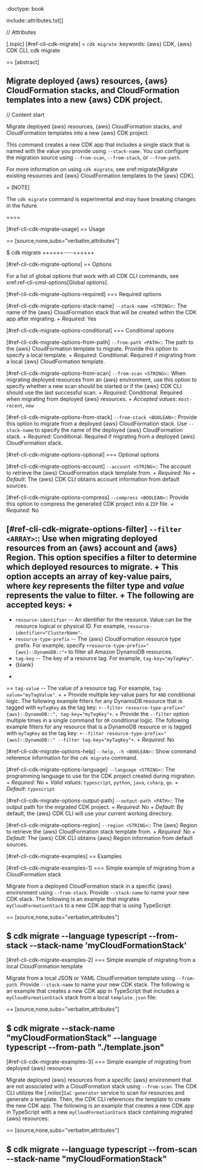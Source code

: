 :doctype: book

include::attributes.txt[]

// Attributes

[.topic]
[#ref-cli-cdk-migrate]
= `cdk migrate`
:keywords: \{aws} CDK, \{aws} CDK CLI, cdk migrate

== [abstract]

Migrate deployed \{aws} resources, \{aws} CloudFormation stacks, and CloudFormation templates into a new \{aws} CDK project.
--

// Content start

Migrate deployed \{aws} resources, \{aws} CloudFormation stacks, and CloudFormation templates into a new \{aws} CDK project.

This command creates a new CDK app that includes a single stack that is named with the value you provide using `--stack-name`. You can configure the migration source using `--from-scan`, `--from-stack`, or `--from-path`.

For more information on using `cdk migrate`, see xref:migrate[Migrate existing resources and \{aws} CloudFormation templates to the \{aws} CDK].

= [NOTE]

The `cdk migrate` command is experimental and may have breaking changes in the future.

====

[#ref-cli-cdk-migrate-usage]
== Usage

== [source,none,subs="verbatim,attributes"]

$ cdk migrate +++<options>+++----+++</options>+++

[#ref-cli-cdk-migrate-options]
== Options

For a list of global options that work with all CDK  CLI commands, see xref:ref-cli-cmd-options[Global options].

[#ref-cli-cdk-migrate-options-required]
=== Required options

[#ref-cli-cdk-migrate-options-stack-name]
`--stack-name <STRING>`::
The name of the \{aws} CloudFormation stack that will be created within the CDK app after migrating.
+
_Required_: Yes

[#ref-cli-cdk-migrate-options-conditional]
=== Conditional options

[#ref-cli-cdk-migrate-options-from-path]
`--from-path <PATH>`::
The path to the \{aws} CloudFormation template to migrate. Provide this option to specify a local template.
+
_Required_: Conditional. Required if migrating from a local \{aws} CloudFormation template.

[#ref-cli-cdk-migrate-options-from-scan]
`--from-scan <STRING>`::
When migrating deployed resources from an \{aws} environment, use this option to specify whether a new scan should be started or if the \{aws} CDK CLI should use the last successful scan.
+
_Required_: Conditional. Required when migrating from deployed \{aws} resources.
+
_Accepted values_: `most-recent`, `new`

[#ref-cli-cdk-migrate-options-from-stack]
`--from-stack <BOOLEAN>`::
Provide this option to migrate from a deployed \{aws} CloudFormation stack. Use `--stack-name` to specify the name of the deployed \{aws} CloudFormation stack.
+
_Required_: Conditional. Required if migrating from a deployed \{aws} CloudFormation stack.

[#ref-cli-cdk-migrate-options-optional]
=== Optional options

[#ref-cli-cdk-migrate-options-account]
`--account <STRING>`::
The account to retrieve the \{aws} CloudFormation stack template from.
+
_Required_: No
+
_Default_: The \{aws} CDK CLI obtains account information from default sources.

[#ref-cli-cdk-migrate-options-compress]
`--compress <BOOLEAN>`::
Provide this option to compress the generated CDK project into a `ZIP` file.
+
_Required_: No

[#ref-cli-cdk-migrate-options-filter]
`--filter <ARRAY>`::
Use when migrating deployed resources from an \{aws} account and \{aws} Region. This option specifies a filter to determine which deployed resources to migrate.
+
This option accepts an array of key-value pairs, where _key_ represents the filter type and _value_ represents the value to filter.
+
The following are accepted keys:
+
--

* `resource-identifier` -- An identifier for the resource. Value can be the resource logical or physical ID. For example, `resource-identifier="ClusterName"`.
* `resource-type-prefix` -- The \{aws} CloudFormation resource type prefix. For example, specify `+resource-type-prefix="{aws}::DynamoDB::"+` to filter all Amazon DynamoDB resources.
* `tag-key` -- The key of a resource tag. For example, `tag-key="myTagKey"`.
* {blank}
+
== `tag-value` -- The value of a resource tag. For example, `tag-value="myTagValue"`.
+
+
Provide multiple key-value pairs for `AND` conditional logic. The following example filters for any DynamoDB resource that is tagged with `myTagKey` as the tag key: `+--filter resource-type-prefix="{aws}::DynamoDB::", tag-key="myTagKey"+`.
+
Provide the `--filter` option multiple times in a single command for `OR` conditional logic. The following example filters for any resource that is a DynamoDB resource or is tagged with `myTagKey` as the tag key: `+--filter resource-type-prefix="{aws}::DynamoDB::" --filter tag-key="myTagKey"+`.
+
_Required_: No

[#ref-cli-cdk-migrate-options-help]
`--help, -h <BOOLEAN>`::
Show command reference information for the `cdk migrate` command.

[#ref-cli-cdk-migrate-options-language]
`--language <STRING>`::
The programming language to use for the CDK project created during migration.
+
_Required_: No
+
_Valid values_: `typescript`, `python`, `java`, `csharp`, `go`.
+
_Default_: `typescript`

[#ref-cli-cdk-migrate-options-output-path]
`--output-path <PATH>`::
The output path for the migrated CDK project.
+
_Required_: No
+
_Default_: By default, the \{aws} CDK CLI will use your current working directory.

[#ref-cli-cdk-migrate-options-region]
`--region <STRING>`::
The \{aws} Region to retrieve the \{aws} CloudFormation stack template from.
+
_Required_: No
+
_Default_: The \{aws} CDK CLI obtains \{aws} Region information from default sources.

[#ref-cli-cdk-migrate-examples]
== Examples

[#ref-cli-cdk-migrate-examples-1]
=== Simple example of migrating from a CloudFormation stack

Migrate from a deployed CloudFormation stack in a specific \{aws} environment using `--from-stack`. Provide `--stack-name` to name your new CDK stack. The following is an example that migrates `myCloudFormationStack` to a new CDK app that is using TypeScript:

== [source,none,subs="verbatim,attributes"]

$ cdk migrate --language typescript --from-stack --stack-name 'myCloudFormationStack'
---

[#ref-cli-cdk-migrate-examples-2]
=== Simple example of migrating from a local CloudFormation template

Migrate from a local JSON or YAML CloudFormation template using `--from-path`. Provide `--stack-name` to name your new CDK stack. The following is an example that creates a new CDK app in TypeScript that includes a  `myCloudFormationStack` stack from a local `template.json` file:

== [source,none,subs="verbatim,attributes"]

$ cdk migrate --stack-name "myCloudFormationStack" --language typescript --from-path "./template.json"
---

[#ref-cli-cdk-migrate-examples-3]
=== Simple example of migrating from deployed \{aws} resources

Migrate deployed \{aws} resources from a specific \{aws} environment that are not associated with a CloudFormation stack using `--from-scan`. The CDK CLI utilizes the [.noloc]`IaC generator` service to scan for resources and generate a template. Then, the CDK  CLI references the template to create the new CDK app. The following is an example that creates a new CDK app in TypeScript with a new `myCloudFormationStack` stack containing migrated \{aws} resources:

== [source,none,subs="verbatim,attributes"]

$ cdk migrate --language typescript --from-scan --stack-name "myCloudFormationStack"
---

